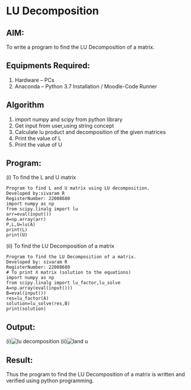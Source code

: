 # LU Decomposition 

## AIM:
To write a program to find the LU Decomposition of a matrix.

## Equipments Required:
1. Hardware – PCs
2. Anaconda – Python 3.7 Installation / Moodle-Code Runner

## Algorithm
1. import numpy and scipy from python library
2. Get input from user,using string concept
3. Calculate lu product and decomposition of the given matrices
4. Print the value of L
5. Print the value of U
## Program:
(i) To find the L and U matrix
```
Program to find L and U matrix using LU decomposition.
Developed by:sivaram R 
RegisterNumber: 22008680
import numpy as np
from scipy.linalg import lu
arr=eval(input())
A=np.array(arr)
P,L,U=lu(A)
print(L)
print(U) 
```
(ii) To find the LU Decomposition of a matrix
```
Program to find the LU Decomposition of a matrix.
Developed by: sivaram R
RegisterNumber: 22008680
# To print X matrix (solution to the equations)
import numpy as np
from scipy.linalg import lu_factor,lu_solve
A=np.array(eval(input()))
B=eval(input())
res=lu_factor(A)
solution=lu_solve(res,B)
print(solution)
```

## Output:
(i)![lu decomposition](https://user-images.githubusercontent.com/121165794/213844454-a987a388-0793-442f-9efe-3c8ea1a2dee7.png)
(ii)![land u](https://user-images.githubusercontent.com/121165794/213844508-3ff5100f-3a58-4811-8cb0-386fac9fd395.png)



## Result:
Thus the program to find the LU Decomposition of a matrix is written and verified using python programming.


